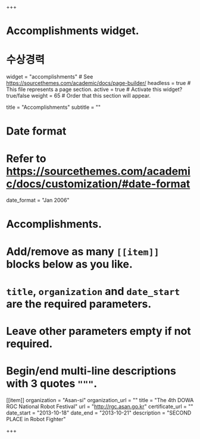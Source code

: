 +++
# Accomplishments widget.

# 수상경력

widget = "accomplishments"  # See https://sourcethemes.com/academic/docs/page-builder/
headless = true  # This file represents a page section.
active = true  # Activate this widget? true/false
weight = 65  # Order that this section will appear.

title = "Accomplish&shy;ments"
subtitle = ""

# Date format
#   Refer to https://sourcethemes.com/academic/docs/customization/#date-format
date_format = "Jan 2006"

# Accomplishments.
#   Add/remove as many `[[item]]` blocks below as you like.
#   `title`, `organization` and `date_start` are the required parameters.
#   Leave other parameters empty if not required.
#   Begin/end multi-line descriptions with 3 quotes `"""`.

[[item]]
  organization = "Asan-si"
  organization_url = ""
  title = "The 4th DOWA RGC National Robot Festival"
  url = "http://rgc.asan.go.kr"
  certificate_url = ""
  date_start = "2013-10-18"
  date_end = "2013-10-21"
  description = "SECOND PLACE in Robot Fighter"

+++
